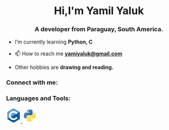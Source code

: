 <h1 align="center">Hi,I'm Yamil Yaluk</h1>
<h3 align="center">A developer from Paraguay, South America.</h3>

- I’m currently learning **Python, C**

- 📫 How to reach me **yamiyaluk@gmail.com**

- Other hobbies are **drawing and reading.**

<h3 align="left">Connect with me:</h3>
<p align="left">
</p>

<h3 align="left">Languages and Tools:</h3>
<p align="left"> <a href="https://www.cprogramming.com/" target="_blank" rel="noreferrer"> <img src="https://raw.githubusercontent.com/devicons/devicon/master/icons/c/c-original.svg" alt="c" width="40" height="40"/> </a> <a href="https://www.python.org" target="_blank" rel="noreferrer"> <img src="https://raw.githubusercontent.com/devicons/devicon/master/icons/python/python-original.svg" alt="python" width="40" height="40"/> </a> </p>
